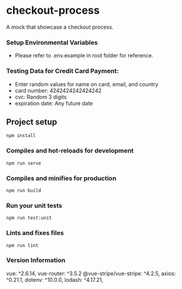 # checkout-process
A mock that showcase a checkout process.

### Setup Environmental Variables
- Please refer to .env.example in root folder for reference.

### Testing Data for Credit Card Payment:
- Enter random values for name on card, email, and country
- card number:      4242424242424242
- cvc:              Random 3 digits
- expiration date:  Any future date

## Project setup
```
npm install
```

### Compiles and hot-reloads for development
```
npm run serve
```

### Compiles and minifies for production
```
npm run build
```

### Run your unit tests
```
npm run test:unit
```

### Lints and fixes files
```
npm run lint
```
### Version Information
  vue: ^2.6.14,
  vue-router: ^3.5.2
  @vue-stripe/vue-stripe: ^4.2.5,
  axios: ^0.21.1,
  dotenv: ^10.0.0,
  lodash: ^4.17.21,


